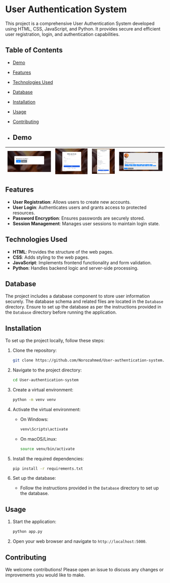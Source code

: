 # User Authentication System

This project is a comprehensive User Authentication System developed using HTML, CSS, JavaScript, and Python. It provides secure and efficient user registration, login, and authentication capabilities.

## Table of Contents

- [Demo](#demo)
- [Features](#features)
- [Technologies Used](#technologies-used)
- [Database](#database)
- [Installation](#installation)
- [Usage](#usage)
- [Contributing](#contributing)

- ## Demo

| ![User Registration](static/images/user_register.png) | ![User Login](static/images/user_register2.png) | ![Dashboard](static/images/user_register3.png) | ![Dashboard](static/images/user_register4.png) |
|:---:|:---:|:---:|:---:|

## Features

- **User Registration**: Allows users to create new accounts.
- **User Login**: Authenticates users and grants access to protected resources.
- **Password Encryption**: Ensures passwords are securely stored.
- **Session Management**: Manages user sessions to maintain login state.

## Technologies Used

- **HTML**: Provides the structure of the web pages.
- **CSS**: Adds styling to the web pages.
- **JavaScript**: Implements frontend functionality and form validation.
- **Python**: Handles backend logic and server-side processing.

## Database

The project includes a database component to store user information securely. The database schema and related files are located in the `Database` directory. Ensure to set up the database as per the instructions provided in the `Database` directory before running the application.

## Installation

To set up the project locally, follow these steps:

1. Clone the repository:
    ```bash
    git clone https://github.com/Norozahmed/User-authentication-system.git
    ```

2. Navigate to the project directory:
    ```bash
    cd User-authentication-system
    ```

3. Create a virtual environment:
    ```bash
    python -m venv venv
    ```

4. Activate the virtual environment:
    - On Windows:
        ```bash
        venv\Scripts\activate
        ```
    - On macOS/Linux:
        ```bash
        source venv/bin/activate
        ```

5. Install the required dependencies:
    ```bash
    pip install -r requirements.txt
    ```

6. Set up the database:
    - Follow the instructions provided in the `Database` directory to set up the database.

## Usage

1. Start the application:
    ```bash
    python app.py
    ```

2. Open your web browser and navigate to `http://localhost:5000`.

## Contributing

We welcome contributions! Please open an issue to discuss any changes or improvements you would like to make.
